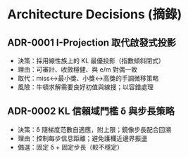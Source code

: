 # Architecture Decisions (摘錄)

## ADR-0001 I-Projection 取代啟發式投影
- 決策：採用線性族上的 KL 最優投影（指數傾斜閉式）
- 理由：可審計、收斂穩健、與 e/m 對偶一致
- 取代：miss↔最小獎、小獎↔高獎的手調微移策略
- 風險：牛頓求解需要良好初值與線搜；以容錯處理

## ADR-0002 KL 信賴域門檻 δ 與步長策略
- 決策：δ 隨梯度范數自適應，附上限；鏡像步長配合回溯
- 理由：控制每步信息距離；避免護欄近邊界振盪
- 備選：固定 δ + 固定步長（較不穩定）
